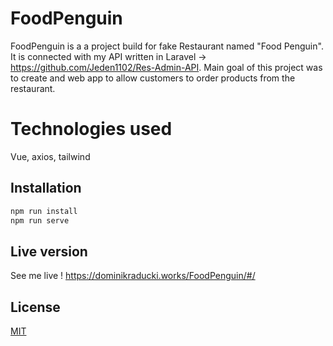 # FoodPenguin

FoodPenguin is a a project build for fake Restaurant named "Food Penguin". It is connected with my API written in Laravel -> https://github.com/Jeden1102/Res-Admin-API. Main goal of this project was to create and web app to allow customers to order products from the restaurant.

# Technologies used

Vue, axios, tailwind

## Installation



```bash
npm run install
npm run serve
```

## Live version

See me live !
https://dominikraducki.works/FoodPenguin/#/



## License
[MIT](https://choosealicense.com/licenses/mit/)

